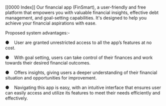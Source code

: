 [[0000 Index]]
Our financial app (FinSmart), a user-friendly and free platform that empowers you with valuable financial insights, effective debt management, and goal-setting capabilities. It's designed to help you achieve your financial aspirations with ease.

Proposed system advantages:-

●    User are granted unrestricted access to all the app’s features at no cost.

●    With goal setting, users can take control of their finances and work towards their desired financial outcomes.

●    Offers insights, giving users a deeper understanding of their financial situation and opportunities for improvement.

●    Navigating this app is easy, with an intuitive interface that ensures user can easily access and utilize its features to meet their needs efficiently and effectively.